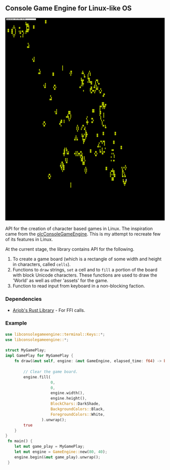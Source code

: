 ## Console Game Engine for Linux-like OS

![Game of life](/doc/life.gif)

API for the creation of character based games in Linux. The inspiration came from the
[olcConsoleGameEngine](https://www.youtube.com/watch?v=u5BhrA8ED0o). This is my attempt to recreate 
few of its features in Linux.

At the current stage, the library contains API for the following.

1. To create a game board (which is a rectangle of some width and height in characters, called
   `cells`).
2. Functions to `draw` strings, `set` a cell and to `fill` a portion of the board with block Unicode
   characters. These functions are used to draw the 'World' as well as other 'assets' for the game.
3. Function to read input from keyboard in a non-blocking faction.

### Dependencies

* [Arjob's Rust Library](https://github.com/coderarjob/libarl) - For FFI calls.

### Example

```rust
use libconsolegameengine::terminal::Keys::*;
use libconsolegameengine::*;

struct MyGamePlay;
impl GamePlay for MyGamePlay {
    fn draw(&mut self, engine: &mut GameEngine, elapsed_time: f64) -> bool {

        // Clear the game board.
        engine.fill(
                    0,
                    0,
                    engine.width(),
                    engine.height(),
                    BlockChars::DarkShade,
                    BackgroundColors::Black,
                    ForegroundColors::White,
                ).unwrap();
        true
    }
}
 fn main() {
    let mut game_play = MyGamePlay;
    let mut engine = GameEngine::new(80, 40);
    engine.begin(&mut game_play).unwrap();
 }
 ```
